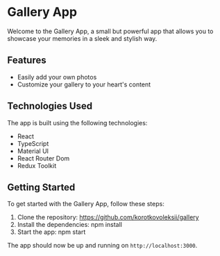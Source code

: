 # Gallery App

Welcome to the Gallery App, a small but powerful app that allows you to showcase your memories in a sleek and stylish way.

## Features

- Easily add your own photos
- Customize your gallery to your heart's content

## Technologies Used

The app is built using the following technologies:

- React
- TypeScript
- Material UI
- React Router Dom
- Redux Toolkit

## Getting Started

To get started with the Gallery App, follow these steps:

1. Clone the repository:
https://github.com/korotkovoleksii/gallery
2. Install the dependencies:
npm install
3. Start the app:
npm start

The app should now be up and running on `http://localhost:3000`.
